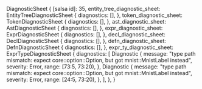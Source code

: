 DiagnosticSheet {
    [salsa id]: 35,
    entity_tree_diagnostic_sheet: EntityTreeDiagnosticSheet {
        diagnostics: [],
    },
    token_diagnostic_sheet: TokenDiagnosticSheet {
        diagnostics: [],
    },
    ast_diagnostic_sheet: AstDiagnosticSheet {
        diagnostics: [],
    },
    expr_diagnostic_sheet: ExprDiagnosticSheet {
        diagnostics: [],
    },
    decl_diagnostic_sheet: DeclDiagnosticSheet {
        diagnostics: [],
    },
    defn_diagnostic_sheet: DefnDiagnosticSheet {
        diagnostics: [],
    },
    expr_ty_diagnostic_sheet: ExprTypeDiagnosticSheet {
        diagnostics: [
            Diagnostic {
                message: "type path mismatch: expect core::option::Option, but got mnist::MnistLabel instead",
                severity: Error,
                range: [73:5, 73:20),
            },
            Diagnostic {
                message: "type path mismatch: expect core::option::Option, but got mnist::MnistLabel instead",
                severity: Error,
                range: [24:5, 73:20),
            },
        ],
    },
}